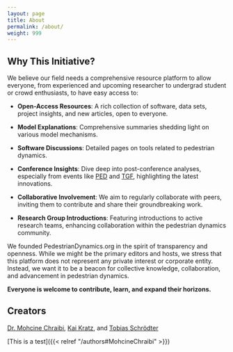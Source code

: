 ```yaml
---
layout: page
title: About
permalink: /about/
weight: 999
---
```


## Why This Initiative?

We believe our field needs a comprehensive resource platform to allow everyone,
from experienced and upcoming researcher to undergrad student or crowd
enthusiasts, to have easy access to:

- **Open-Access Resources**: A rich collection of software, data sets, project
  insights, and new articles, open to everyone.

- **Model Explanations**: Comprehensive summaries shedding light on various
  model mechanisms.

- **Software Discussions**: Detailed pages on tools related to pedestrian
  dynamics.

- **Conference Insights**: Dive deep into post-conference analyses, especially
  from events like [PED](https://ped23.phys.tue.nl/general-program/) and
  [TGF](https://tgf2024.sciencesconf.org/), highlighting the latest
  innovations.

- **Collaborative Involvement**: We aim to regularly collaborate with peers,
  inviting them to contribute and share their groundbreaking work.

- **Research Group Introductions**: Featuring introductions to active research
  teams, enhancing collaboration within the pedestrian dynamics community.

We founded PedestrianDynamics.org in the spirit of transparency and openness.
While we might be the primary editors and hosts, we stress that this platform
does not represent any private interest or corporate entity. Instead, we want
it to be a beacon for collective knowledge, collaboration, and advancement in
pedestrian dynamics.

**Everyone is welcome to contribute, learn, and expand their horizons.**

## Creators

[Dr. Mohcine Chraibi](/authors#MohcineChraibi), [Kai Kratz](/authors#KaiKratz), and [Tobias Schrödter](/authors#TobiasSchrödter)

[This is a test]({{< relref "/authors#MohcineChraibi" >}})
